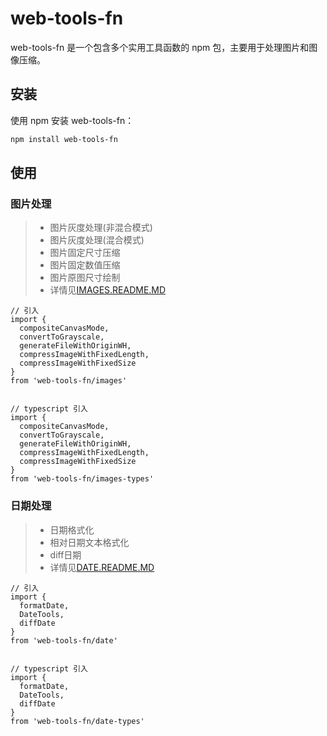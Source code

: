 # web-tools-fn

web-tools-fn 是一个包含多个实用工具函数的 npm 包，主要用于处理图片和图像压缩。

## 安装

使用 npm 安装 web-tools-fn：

```bash
npm install web-tools-fn
```
## 使用

### 图片处理
>- 图片灰度处理(非混合模式)
>- 图片灰度处理(混合模式)
>- 图片固定尺寸压缩
>- 图片固定数值压缩
>- 图片原图尺寸绘制
>- 详情见[IMAGES.README.MD](https://github.com/chensummers/web-tools-fn/blob/main/README.IMAGES.md)

````
// 引入
import {
  compositeCanvasMode,
  convertToGrayscale,
  generateFileWithOriginWH,
  compressImageWithFixedLength,
  compressImageWithFixedSize
}
from 'web-tools-fn/images'


// typescript 引入
import {
  compositeCanvasMode,
  convertToGrayscale,
  generateFileWithOriginWH,
  compressImageWithFixedLength,
  compressImageWithFixedSize
}
from 'web-tools-fn/images-types'
````

### 日期处理
>- 日期格式化
>- 相对日期文本格式化
>- diff日期
>- 详情见[DATE.README.MD](https://github.com/chensummers/web-tools-fn/blob/main/README.DATE.md)

````
// 引入
import {
  formatDate,
  DateTools,
  diffDate
}
from 'web-tools-fn/date'


// typescript 引入
import {
  formatDate,
  DateTools,
  diffDate
}
from 'web-tools-fn/date-types'
````
